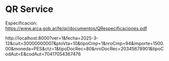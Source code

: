 # QR Service

Especificación: https://www.arca.gob.ar/fe/qr/documentos/QRespecificaciones.pdf

http://localhost:8000?ver=1&fecha=2025-3-12&cuit=30000000007&ptoVta=10&tipoCmp=1&nroCmp=94&importe=1500.00&moneda=PES&ctz=1&tipoDocRec=80&nroDocRec=20345678901&tipoCodAut=E&codAut=70417054367476
